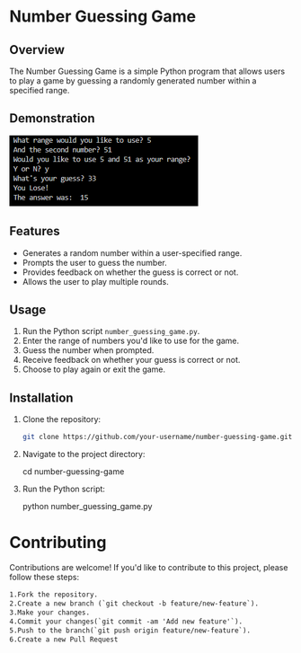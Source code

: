 # Number Guessing Game

## Overview

The Number Guessing Game is a simple Python program that allows users to play a game by guessing a randomly generated number within a specified range.

## Demonstration

![Image](/pictures/Screenshot%202024-04-23%20223806.png)

## Features

- Generates a random number within a user-specified range.
- Prompts the user to guess the number.
- Provides feedback on whether the guess is correct or not.
- Allows the user to play multiple rounds.

## Usage

1. Run the Python script `number_guessing_game.py`.
2. Enter the range of numbers you'd like to use for the game.
3. Guess the number when prompted.
4. Receive feedback on whether your guess is correct or not.
5. Choose to play again or exit the game.

## Installation

1. Clone the repository:

   ```bash
   git clone https://github.com/your-username/number-guessing-game.git

   ```

2. Navigate to the project directory:

   cd number-guessing-game

3. Run the Python script:

   python number_guessing_game.py

# Contributing

Contributions are welcome! If you'd like to contribute to this project, please follow these steps:

    1.Fork the repository.
    2.Create a new branch (`git checkout -b feature/new-feature`).
    3.Make your changes.
    4.Commit your changes(`git commit -am 'Add new feature'`).
    5.Push to the branch(`git push origin feature/new-feature`).
    6.Create a new Pull Request
